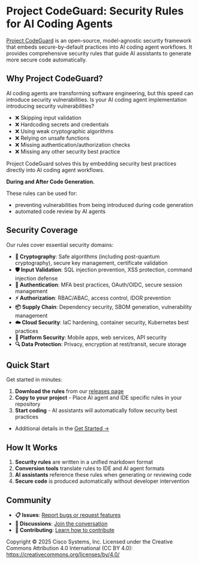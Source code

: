 # Project CodeGuard: Security Rules for AI Coding Agents

[Project CodeGuard](https://project-codeguard.org) is an open-source, model-agnostic security framework that embeds secure-by-default practices into AI coding agent workflows. It provides comprehensive security rules that guide AI assistants to generate more secure code automatically.

## Why Project CodeGuard?

AI coding agents are transforming software engineering, but this speed can introduce security vulnerabilities. Is your AI coding agent implementation introducing security vulnerabilities?

- ❌ Skipping input validation
- ❌ Hardcoding secrets and credentials
- ❌ Using weak cryptographic algorithms
- ❌ Relying on unsafe functions
- ❌ Missing authentication/authorization checks
- ❌ Missing any other security best practice

Project CodeGuard solves this by embedding security best practices directly into AI coding agent workflows. 

**During and After Code Generation.**

These rules can be used for: 
- preventing vulnerabilities from being introduced during code generation
- automated code review by AI agents


## Security Coverage

Our rules cover essential security domains:

- **🔐 Cryptography**: Safe algorithms (including post-quantum cryptography), secure key management, certificate validation
- **🛡️ Input Validation**: SQL injection prevention, XSS protection, command injection defense
- **🔑 Authentication**: MFA best practices, OAuth/OIDC, secure session management
- **⚡ Authorization**: RBAC/ABAC, access control, IDOR prevention
- **📦 Supply Chain**: Dependency security, SBOM generation, vulnerability management
- **☁️ Cloud Security**: IaC hardening, container security, Kubernetes best practices
- **📱 Platform Security**: Mobile apps, web services, API security
- **🔍 Data Protection**: Privacy, encryption at rest/transit, secure storage

## Quick Start

Get started in minutes:

1. **Download the rules** from our [releases page](https://github.com/project-codeguard/rules/releases)
2. **Copy to your project** - Place AI agent and IDE specific rules in your repository
3. **Start coding** - AI assistants will automatically follow security best practices

- Additional details in the [Get Started →](getting-started.md)


## How It Works

1. **Security rules** are written in a unified markdown format
2. **Conversion tools** translate rules to IDE and AI agent formats
3. **AI assistants** reference these rules when generating or reviewing code
4. **Secure code** is produced automatically without developer intervention

## Community

- **📋 Issues**: [Report bugs or request features](https://github.com/project-codeguard/rules/issues)
- **💬 Discussions**: [Join the conversation](https://github.com/project-codeguard/rules/discussions)
- **🤝 Contributing**: [Learn how to contribute](https://github.com/project-codeguard/rules/blob/main/CONTRIBUTING.md)

Copyright © 2025 Cisco Systems, Inc. Licensed under the Creative Commons Attribution 4.0 International (CC BY 4.0): https://creativecommons.org/licenses/by/4.0/
